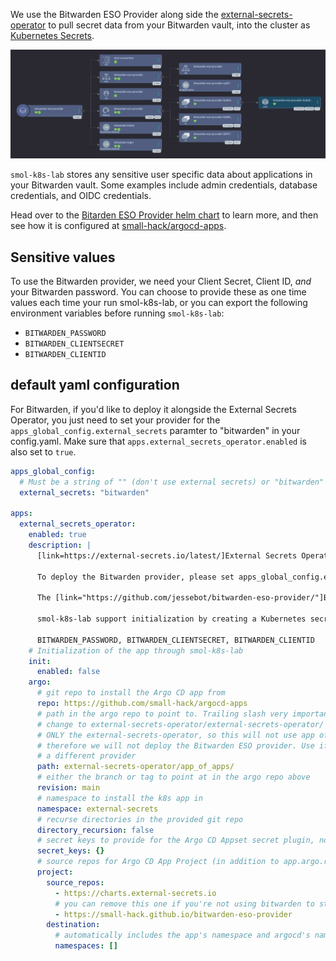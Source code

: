 We use the Bitwarden ESO Provider along side the [external-secrets-operator](/k8s_apps/external-secrets-operator.md) to pull secret data from your Bitwarden vault, into the cluster as [Kubernetes Secrets](https://kubernetes.io/docs/concepts/configuration/secret/).

<img src="/assets/images/screenshots/bweso_screenshot.png" alt="a screenshot of the Argo CD web interface showing the bitwarden-eso-provider application in tree view mode. it shows the following children of bitwarden-eso-provider: test-connection configmap, bitwarden-eso-provider service,bitwarden-eso-provider service account, bitwarden-eso-provider deployment, bitwarden-fields cluster secret store, bitwarden-login cluster secret store. the deployment then points to additonal replica sets which point to a single pod">

`smol-k8s-lab` stores any sensitive user specific data about applications in your Bitwarden vault. Some examples include admin credentials, database credentials, and OIDC credentials.

Head over to the [Bitarden ESO Provider helm chart](https://github.com/jessebot/bitwarden-eso-provider/) to learn more, and then see how it is configured at [small-hack/argocd-apps](https://github.com/small-hack/argocd-apps/blob/main/external-secrets-operator/bitwarden/bitwarden_argocd_app.yaml).

## Sensitive values
To use the Bitwarden provider, we need your Client Secret, Client ID, _and_ your Bitwarden password. You can choose to provide these as one time values each time your run smol-k8s-lab, or you can export the following environment variables before running `smol-k8s-lab`:

- `BITWARDEN_PASSWORD`
- `BITWARDEN_CLIENTSECRET`
- `BITWARDEN_CLIENTID`

## default yaml configuration

For Bitwarden, if you'd like to deploy it alongside the External Secrets Operator, you just need to set your provider for the `apps_global_config.external_secrets` paramter to "bitwarden" in your config.yaml. Make sure that `apps.external_secrets_operator.enabled` is also set to `true`.

```yaml
apps_global_config:
  # Must be a string of "" (don't use external secrets) or "bitwarden" to use bitwarden for external secrets*
  external_secrets: "bitwarden"

apps:
  external_secrets_operator:
    enabled: true
    description: |
      [link=https://external-secrets.io/latest/]External Secrets Operator[/link] is a Kubernetes operator that integrates external secret management systems like HashiCorp Vault, CyberArk Conjur, Bitwarden, Gitlab, and many more. The operator reads information from external APIs and automatically injects the values into a Kubernetes Secret.

      To deploy the Bitwarden provider, please set apps_global_config.external_secrets to "bitwarden".

      The [link="https://github.com/jessebot/bitwarden-eso-provider/"]Bitwarden External Secrets Provider[/link] is used to store k8s secrets in Bitwarden®. This deployment has no ingress and can't be connected to from outside the cluster. There is a networkPolicy that only allows the pod to communicate with the External Secrets Operator in the same namespaces.

      smol-k8s-lab support initialization by creating a Kubernetes secret with your Bitwarden credentials so that the provider can unlock your vault. You will need to setup an [link=https://bitwarden.com/help/personal-api-key/]API key[/link] ahead of time. You can pass these credentials in by setting the following environment variables:

      BITWARDEN_PASSWORD, BITWARDEN_CLIENTSECRET, BITWARDEN_CLIENTID
    # Initialization of the app through smol-k8s-lab
    init:
      enabled: false
    argo:
      # git repo to install the Argo CD app from
      repo: https://github.com/small-hack/argocd-apps
      # path in the argo repo to point to. Trailing slash very important!
      # change to external-secrets-operator/external-secrets-operator/ to deploy
      # ONLY the external-secrets-operator, so this will not use app of apps and
      # therefore we will not deploy the Bitwarden ESO provider. Use if you want to use
      # a different provider
      path: external-secrets-operator/app_of_apps/
      # either the branch or tag to point at in the argo repo above
      revision: main
      # namespace to install the k8s app in
      namespace: external-secrets
      # recurse directories in the provided git repo
      directory_recursion: false
      # secret keys to provide for the Argo CD Appset secret plugin, none by default
      secret_keys: {}
      # source repos for Argo CD App Project (in addition to app.argo.repo)
      project:
        source_repos:
          - https://charts.external-secrets.io
          # you can remove this one if you're not using bitwarden to store your k8s secrets
          - https://small-hack.github.io/bitwarden-eso-provider
        destination:
          # automatically includes the app's namespace and argocd's namespace
          namespaces: []
```

